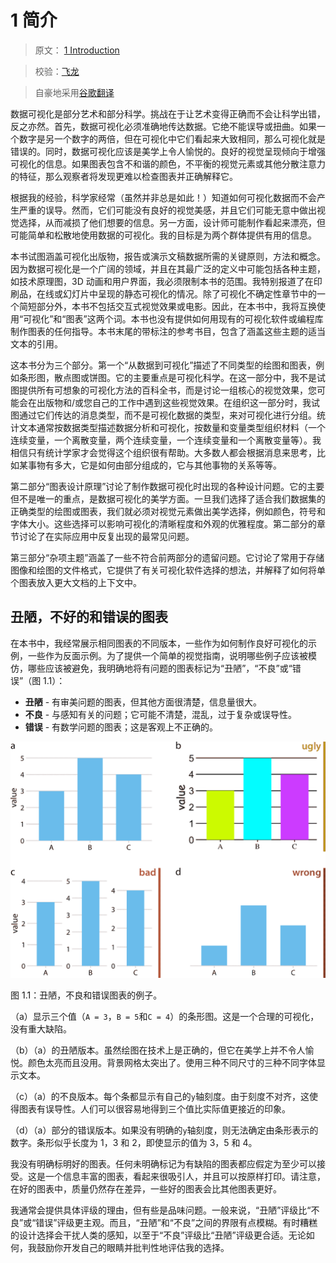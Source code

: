 # 1 简介

> 原文： [1 Introduction](https://serialmentor.com/dataviz/introduction.html)

> 校验：[飞龙](https://github.com/wizardforcel)

> 自豪地采用[谷歌翻译](https://translate.google.cn/)

数据可视化是部分艺术和部分科学。挑战在于让艺术变得正确而不会让科学出错，反之亦然。首先，数据可视化必须准确地传达数据。它绝不能误导或扭曲。如果一个数字是另一个数字的两倍，但在可视化中它们看起来大致相同，那么可视化就是错误的。同时，数据可视化应该是美学上令人愉悦的。良好的视觉呈现倾向于增强可视化的信息。如果图表包含不和谐的颜色，不平衡的视觉元素或其他分散注意力的特征，那么观察者将发现更难以检查图表并正确解释它。

根据我的经验，科学家经常（虽然并非总是如此！）知道如何可视化数据而不会产生严重的误导。然而，它们可能没有良好的视觉美感，并且它们可能无意中做出视觉选择，从而减损了他们想要的信息。另一方面，设计师可能制作看起来漂亮，但可能简单和松散地使用数据的可视化。我的目标是为两个群体提供有用的信息。

本书试图涵盖可视化出版物，报告或演示文稿数据所需的关键原则，方法和概念。因为数据可视化是一个广阔的领域，并且在其最广泛的定义中可能包括各种主题，如技术原理图，3D 动画和用户界面，我必须限制本书的范围。我特别报道了在印刷品，在线或幻灯片中呈现的静态可视化的情况。除了可视化不确定性章节中的一个简短部分外，本书不包括交互式视觉效果或电影。因此，在本书中，我将互换使用“可视化”和“图表”这两个词。本书也没有提供如何用现有的可视化软件或编程库制作图表的任何指导。本书末尾的带标注的参考书目，包含了涵盖这些主题的适当文本的引用。

这本书分为三个部分。第一个“从数据到可视化”描述了不同类型的绘图和图表，例如条形图，散点图或饼图。它的主要重点是可视化科学。在这一部分中，我不是试图提供所有可想象的可视化方法的百科全书，而是讨论一组核心的视觉效果，您可能会在出版物和/或您自己的工作中遇到这些视觉效果。在组织这一部分时，我试图通过它们传达的消息类型，而不是可视化数据的类型，来对可视化进行分组。统计文本通常按数据类型描述数据分析和可视化，按数量和变量类型组织材料（一个连续变量，一个离散变量，两个连续变量，一个连续变量和一个离散变量等）。我相信只有统计学家才会觉得这个组织很有帮助。大多数人都会根据消息来思考，比如某事物有多大，它是如何由部分组成的，它与其他事物的关系等等。

第二部分“图表设计原理”讨论了制作数据可视化时出现的各种设计问题。它的主要但不是唯一的重点，是数据可视化的美学方面。一旦我们选择了适合我们数据集的正确类型的绘图或图表，我们就必须对视觉元素做出美学选择，例如颜色，符号和字体大小。这些选择可以影响可视化的清晰程度和外观的优雅程度。第二部分的章节讨论了在实际应用中反复出现的最常见问题。

第三部分“杂项主题”涵盖了一些不符合前两部分的遗留问题。它讨论了常用于存储图像和绘图的文件格式，它提供了有关可视化软件选择的想法，并解释了如何将单个图表放入更大文档的上下文中。

## 丑陋，不好的和错误的图表

在本书中，我经常展示相同图表的不同版本，一些作为如何制作良好可视化的示例，一些作为反面示例。为了提供一个简单的视觉指南，说明哪些例子应该被模仿，哪些应该被避免，我明确地将有问题的图表标记为“丑陋”，“不良”或“错误”（图 1.1）：

*   **丑陋** - 有审美问题的图表，但其他方面很清楚，信息量很大。
*   **不良** - 与感知有关的问题；它可能不清楚，混乱，过于复杂或误导性。
*   **错误** - 有数学问题的图表；这是客观上不正确的。

![](img/fc6befb0b2d914eed1b279e551952039.jpg)

图 1.1：丑陋，不良和错误图表的例子。 

（a）显示三个值（`A = 3`，`B = 5`和`C = 4`）的条形图。这是一个合理的可视化，没有重大缺陷。 

（b）（a）的丑陋版本。虽然绘图在技术上是正确的，但它在美学上并不令人愉悦。颜色太亮而且没用。背景网格太突出了。使用三种不同尺寸的三种不同字体显示文本。 

（c）（a）的不良版本。每个条都显示有自己的`y`轴刻度。由于刻度不对齐，这使得图表有误导性。人们可以很容易地得到三个值比实际值更接近的印象。 

（d）（a）部分的错误版本。如果没有明确的`y`轴刻度，则无法确定由条形表示的数字。条形似乎长度为 1，3 和 2，即使显示的值为 3，5 和 4。

我没有明确标明好的图表。任何未明确标记为有缺陷的图表都应假定为至少可以接受。这是一个信息丰富的图表，看起来很吸引人，并且可以按原样打印。请注意，在好的图表中，质量仍然存在差异，一些好的图表会比其他图表更好。

我通常会提供具体评级的理由，但有些是品味问题。一般来说，“丑陋”评级比“不良”或“错误”评级更主观。而且，“丑陋”和“不良”之间的界限有点模糊。有时糟糕的设计选择会干扰人类的感知，以至于“不良”评级比“丑陋”评级更合适。无论如何，我鼓励你开发自己的眼睛并批判性地评估我的选择。